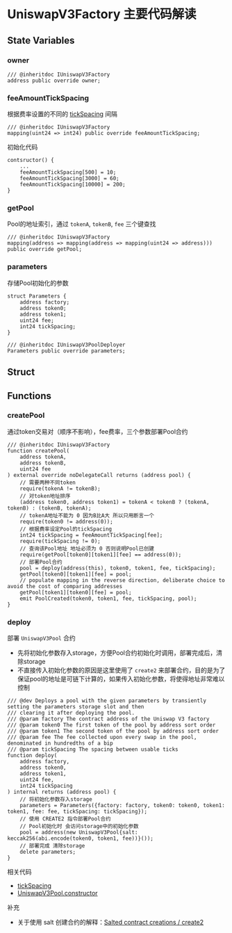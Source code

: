 # UniswapV3Factory 主要代码解读

## State Variables

### owner

```solidity
/// @inheritdoc IUniswapV3Factory
address public override owner;
```

### feeAmountTickSpacing

根据费率设置的不同的 [tickSpacing]() 间隔

```solidity
/// @inheritdoc IUniswapV3Factory
mapping(uint24 => int24) public override feeAmountTickSpacing;
```

初始化代码

```solidity
contsructor() {
    ...
    feeAmountTickSpacing[500] = 10;
    feeAmountTickSpacing[3000] = 60;
    feeAmountTickSpacing[10000] = 200;
}
```

### getPool

Pool的地址索引，通过 `tokenA`, `tokenB`, `fee` 三个键查找

```solidity
/// @inheritdoc IUniswapV3Factory
mapping(address => mapping(address => mapping(uint24 => address))) public override getPool;
```

### parameters

存储Pool初始化的参数

```solidity
struct Parameters {
    address factory;
    address token0;
    address token1;
    uint24 fee;
    int24 tickSpacing;
}

/// @inheritdoc IUniswapV3PoolDeployer
Parameters public override parameters;
```

## Struct


## Functions

### createPool

通过token交易对（顺序不影响），fee费率，三个参数部署Pool合约

```solidity
/// @inheritdoc IUniswapV3Factory
function createPool(
    address tokenA,
    address tokenB,
    uint24 fee
) external override noDelegateCall returns (address pool) {
    // 需要两种不同token
    require(tokenA != tokenB);
    // 对token地址排序
    (address token0, address token1) = tokenA < tokenB ? (tokenA, tokenB) : (tokenB, tokenA);
    // tokenA地址不能为 0 因为B比A大 所以只用断言一个
    require(token0 != address(0));
    // 根据费率设定Pool的tickSpacing
    int24 tickSpacing = feeAmountTickSpacing[fee];
    require(tickSpacing != 0);
    // 查询该Pool地址 地址必须为 0 否则说明Pool已创建
    require(getPool[token0][token1][fee] == address(0));
    // 部署Pool合约
    pool = deploy(address(this), token0, token1, fee, tickSpacing);
    getPool[token0][token1][fee] = pool;
    // populate mapping in the reverse direction, deliberate choice to avoid the cost of comparing addresses
    getPool[token1][token0][fee] = pool;
    emit PoolCreated(token0, token1, fee, tickSpacing, pool);
}
```

### deploy

部署 `UniswapV3Pool` 合约

- 先将初始化参数存入storage，方便Pool合约初始化时调用，部署完成后，清除storage
- 不直接传入初始化参数的原因是这里使用了 `create2` 来部署合约，目的是为了保证pool的地址是可链下计算的，如果传入初始化参数，将使得地址非常难以控制


```solidity
/// @dev Deploys a pool with the given parameters by transiently setting the parameters storage slot and then
/// clearing it after deploying the pool.
/// @param factory The contract address of the Uniswap V3 factory
/// @param token0 The first token of the pool by address sort order
/// @param token1 The second token of the pool by address sort order
/// @param fee The fee collected upon every swap in the pool, denominated in hundredths of a bip
/// @param tickSpacing The spacing between usable ticks
function deploy(
    address factory,
    address token0,
    address token1,
    uint24 fee,
    int24 tickSpacing
) internal returns (address pool) {
    // 将初始化参数存入storage
    parameters = Parameters({factory: factory, token0: token0, token1: token1, fee: fee, tickSpacing: tickSpacing});
    // 使用 CREATE2 指令部署Pool合约
    // Pool初始化时 会访问storage中的初始化参数
    pool = address(new UniswapV3Pool{salt: keccak256(abi.encode(token0, token1, fee))}());
    // 部署完成 清除storage
    delete parameters;
}
```

相关代码

- [tickSpacing](./UniswapV3Pool.md#tickSpacing)
- [UniswapV3Pool.constructor](./UniswapV3Pool.md#constructor)

补充

- 关于使用 salt 创建合约的解释：[Salted contract creations / create2](https://docs.soliditylang.org/en/latest/control-structures.html#salted-contract-creations-create2)